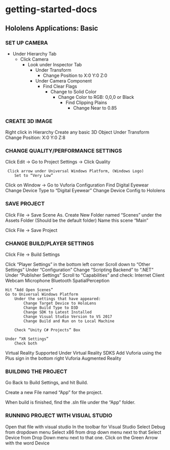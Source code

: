 

# getting-started-docs

## Hololens Applications: Basic

### SET UP CAMERA 

* Under Hierarchy Tab
  * Click Camera 
    * Look under Inspector Tab
      * Under Transform
        * Change Position to  X:0 Y:0 Z:0
      * Under Camera Component
        * Find Clear Flags
          * Change to Solid Color
            * Change Color to RGB: 0,0,0 or Black
              * Find Clipping Plains
                * Change Near to 0.85
    
### CREATE 3D IMAGE 

Right click in Hierarchy
    Create any basic 3D Object
        Under Transform
            Change Position: X:0 Y:0 Z:8

### CHANGE QUALITY/PERFORMANCE SETTINGS

Click Edit ->  Go to Project Settings -> Click Quality

     Click arrow under Universal Windows Platform, (Windows Logo)
        Set to “Very Low”

Click on Window ->  Go to Vuforia Configuration
    Find Digital Eyewear 
Change Device Type to “Digital Eyewear” 
        Change Device Config to Hololens

### SAVE PROJECT

Click File -> Save Scene As.
    Create New Folder named “Scenes” under the Assets Folder (Should be the default folder)
    Name this scene “Main”

Click File -> Save Project

### CHANGE BUILD/PLAYER SETTINGS

Click File -> Build Settings 

Click “Player Settings” in the bottom left corner
        Scroll down to “Other Settings” 
            Under “Configuration” Change “Scripting Backend” to “.NET”
Under “Publisher Settings” Scroll to “Capabilities” and check:
Internet Client
Webcam
Microphone
Bluetooth
SpatialPerception

    Hit “Add Open Scenes”
    Go to Universal Windows Platform
        Under the settings that have appeared:
            Change Target Device to HoloLens
            Change Build Type to D3D
            Change SDK to Latest Installed
            Change Visual Studio Version to VS 2017
            Change Build and Run on to Local Machine
        
        Check “Unity C# Projects” Box
    
    Under “XR Settings” 
        Check both 
Virtual Reality Supported
Under Virtual Reality SDKS
Add Vuforia using the Plus sign in the bottom right
Vuforia Augmented Reality

### BUILDING THE PROJECT

Go Back to Build Settings, and hit Build.

Create a new File named “App” for the project.

When build is finished, find the .sln file under the “App” folder.

### RUNNING PROJECT WITH VISUAL STUDIO

Open that file with visual studio
In the toolbar for Visual Studio
    Select Debug from dropdown menu
    Select x86 from drop down menu next to that
    Select Device from Drop Down menu next to that one. 
    Click on the Green Arrow with the word Device



    
    


    

